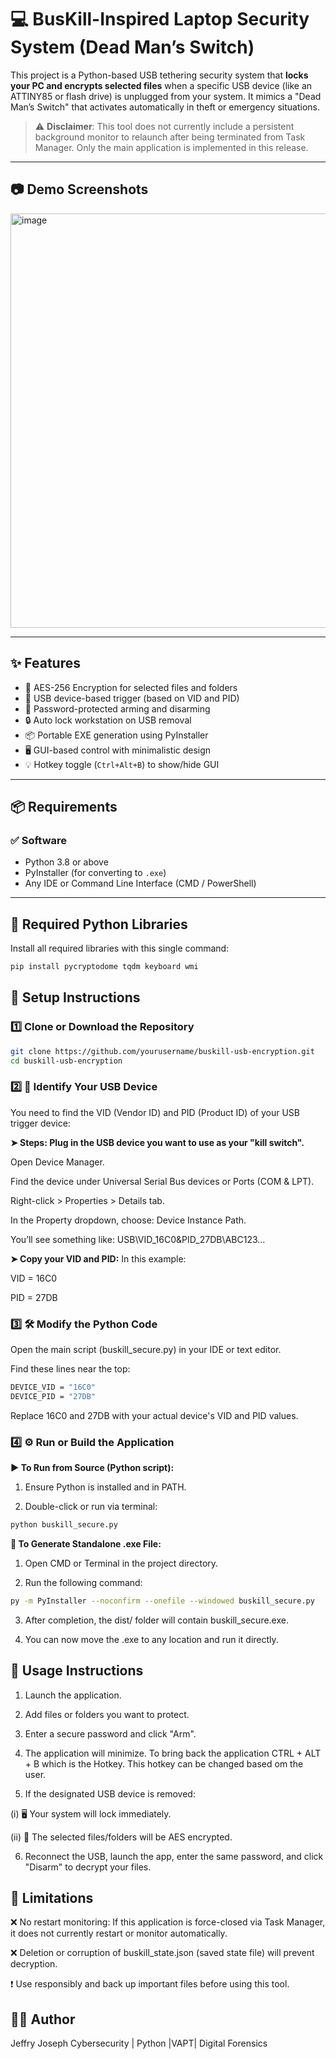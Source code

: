 # 💻 BusKill-Inspired Laptop Security System (Dead Man’s Switch)

This project is a Python-based USB tethering security system that **locks your PC and encrypts selected files** when a specific USB device (like an ATTINY85 or flash drive) is unplugged from your system. It mimics a "Dead Man’s Switch" that activates automatically in theft or emergency situations.

> ⚠️ **Disclaimer**: This tool does not currently include a persistent background monitor to relaunch after being terminated from Task Manager. Only the main application is implemented in this release.

---

## 📷 Demo Screenshots
<img width="747" height="663" alt="image" src="https://github.com/user-attachments/assets/ed877fbd-9658-40db-bde8-a14c37959609" />


---

## ✨ Features

- 🔐 AES-256 Encryption for selected files and folders
- 🔑 USB device-based trigger (based on VID and PID)
- 🧠 Password-protected arming and disarming
- 🔒 Auto lock workstation on USB removal
- 📦 Portable EXE generation using PyInstaller
- 🖥️ GUI-based control with minimalistic design
- 💡 Hotkey toggle (`Ctrl+Alt+B`) to show/hide GUI

---

## 📦 Requirements

### ✅ Software

- Python 3.8 or above  
- PyInstaller (for converting to `.exe`)  
- Any IDE or Command Line Interface (CMD / PowerShell)

---

## 🔧 Required Python Libraries

Install all required libraries with this single command:

```bash
pip install pycryptodome tqdm keyboard wmi

```

## 🧩 Setup Instructions

### 1️⃣ Clone or Download the Repository

```bash
git clone https://github.com/yourusername/buskill-usb-encryption.git
cd buskill-usb-encryption

```

### 2️⃣ 🧪 Identify Your USB Device
You need to find the VID (Vendor ID) and PID (Product ID) of your USB trigger device:

**➤ Steps:
Plug in the USB device you want to use as your "kill switch".**

Open Device Manager.

Find the device under Universal Serial Bus devices or Ports (COM & LPT).

Right-click > Properties > Details tab.

In the Property dropdown, choose: Device Instance Path.

You’ll see something like:
USB\VID_16C0&PID_27DB\ABC123...

**➤ Copy your VID and PID:**
In this example:

VID = 16C0

PID = 27DB

### 3️⃣ 🛠️ Modify the Python Code
Open the main script (buskill_secure.py) in your IDE or text editor.

Find these lines near the top:
```bash
DEVICE_VID = "16C0"
DEVICE_PID = "27DB"

```
Replace 16C0 and 27DB with your actual device's VID and PID values.

### 4️⃣ ⚙️ Run or Build the Application

**▶️ To Run from Source (Python script):**
1. Ensure Python is installed and in PATH.

2. Double-click or run via terminal:
```bash
python buskill_secure.py

```

**🧱 To Generate Standalone .exe File:**
1. Open CMD or Terminal in the project directory.

2. Run the following command:
```bash
py -m PyInstaller --noconfirm --onefile --windowed buskill_secure.py


```
3. After completion, the dist/ folder will contain buskill_secure.exe.

4. You can now move the .exe to any location and run it directly.

## 🔐 Usage Instructions

1. Launch the application.

2. Add files or folders you want to protect.

3. Enter a secure password and click "Arm".

4. The application will minimize. To bring back the application CTRL + ALT + B which is the Hotkey. This hotkey can be changed based om the user.

5. If the designated USB device is removed:

(i)  🖥️ Your system will lock immediately.

(ii) 🔐 The selected files/folders will be AES encrypted.

6. Reconnect the USB, launch the app, enter the same password, and click "Disarm" to decrypt your files.

## 🚫 Limitations
❌ No restart monitoring: If this application is force-closed via Task Manager, it does not currently restart or monitor automatically.

❌ Deletion or corruption of buskill_state.json (saved state file) will prevent decryption.

❗ Use responsibly and back up important files before using this tool.

## 👨‍💻 Author
Jeffry Joseph
Cybersecurity | Python |VAPT| Digital Forensics 

